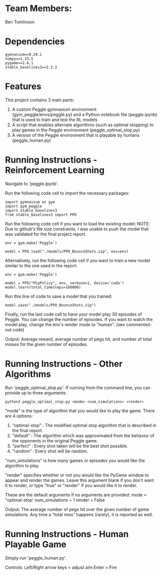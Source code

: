 
# Team Members:
Ben Tomlinson

# Dependencies
    gymnasium==0.29.1
    numpy==1.23.5
    pygame==2.6.1
    stable_baselines3==2.3.2

# Features
This project contains 3 main parts:
1. A custom Peggle gymnasium environment (gym_peggle/envs/peggle.py) and a Python notebook file (peggle.ipynb) that is used to train and test the RL models
2. A script that enables alternate algorithms (such as optimal stopping) to play games in the Peggle environment (peggle_optimal_stop.py)
3. A version of the Peggle environment that is playable by humans (peggle_human.py)

# Running Instructions - Reinforcement Learning
Navigate to 'peggle.ipynb'.

Run the following code cell to import the necessary packages:
```
import gymnasium as gym
import gym_peggle
import stable_baselines3
from stable_baselines3 import PPO
```

Run the following code cell if you want to load the existing model:
NOTE: Due to github's file size constraints, I was unable to push the model that was validated for the final project report.
```
env = gym.make('Peggle')

model = PPO.load("./models/PPO_BounceShots.zip", env=env)
```

Alternatively, run the following code cell if you want to train a new model similar to the one used in the report:
```
env = gym.make('Peggle')

model = PPO("MlpPolicy", env, verbose=1, device='cuda')
model.learn(total_timesteps=100000)
```

Run this line of code to save a model that you trained:
```
model.save("./models/PPO_BounceShots.zip")
```

Finally, run the last code cell to have your model play 30 episodes of Peggle. You can change the number of episodes.
If you want to watch the model play, change the env's render mode to "human". (see commented-out code)

Output: Average reward, average number of pegs hit, and number of total misses for the given number of episodes.


# Running Instructions - Other Algorithms
Run 'peggle_optimal_stop.py'. If running from the command line, you can provide up to three arguments:

    python3 peggle_optimal_stop.py <mode> <num_simulations> <render>

"mode" is the type of algorithm that you would like to play the game. There are 4 options:
1. "optimal-stop" : The modified optimal stop algorithm that is described in the final report.
2. "default" : The algorithm which was approximated from the behavior of the opponents in the original Peggle game.
3. "perfect" : Every shot taken will be the best shot possible.
4. "random" : Every shot will be random.

"num_simulations" is how many games or episodes you would like the algorithm to play.

"render" specifies whether or not you would like the PyGame window to appear and render the games.
Leave this argument blank if you don't want it to render, or type "true" or "render" if you would like it to render.

These are the default arguments if no arguments are provided:
    mode = "optimal-stop'
    num_simulations = 1
    render = False

Output: The average number of pegs hit over the given number of game simulations. Any time a “total miss” happens (rarely), it is reported as well.

# Running Instructions - Human Playable Game
Simply run 'peggle_human.py'.

Controls:
Left/Right arrow keys = adjust aim
Enter = Fire





